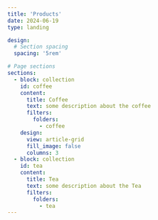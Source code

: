 ```yaml
---
title: 'Products'
date: 2024-06-19
type: landing

design:
  # Section spacing
  spacing: '5rem'

# Page sections
sections:
  - block: collection
    id: coffee
    content:
      title: Coffee
      text: some description about the coffee
      filters:
        folders:
          - coffee
    design:
      view: article-grid
      fill_image: false
      columns: 3
  - block: collection
    id: tea   
    content:
      title: Tea
      text: some description about the Tea
      filters:
        folders:
          - tea
---
```

